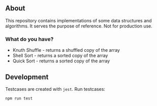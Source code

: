 ## About

This repository contains implementations of some data structures and algorithms. It serves the purpose of reference. Not for production use.

### What do you have?

* Knuth Shuffle - returns a shuffled copy of the array
* Shell Sort - returns a sorted copy of the array
* Quick Sort - returns a sorted copy of the array

## Development

Testcases are created with `jest`. Run testcases:

```
npm run test
```